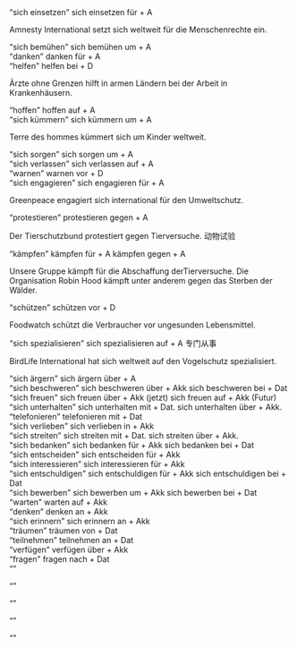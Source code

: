 <div class="QSA"><Q>sich einsetzen</Q><S></S><A>
sich einsetzen für + A

Amnesty International setzt sich weltweit für die Menschenrechte ein.
</A></div>
<div class="QSA"><Q>sich bemühen</Q><S></S><A>
sich bemühen um + A
</A></div>
<div class="QSA"><Q>danken</Q><S></S><A>
danken für + A
</A></div>
<div class="QSA"><Q>helfen</Q><S></S><A>
helfen bei + D

Ärzte ohne Grenzen hilft in armen Ländern bei der Arbeit in Krankenhäusern.
</A></div>
<div class="QSA"><Q>hoffen</Q><S></S><A>
hoffen auf + A
</A></div>
<div class="QSA"><Q>sich kümmern</Q><S></S><A>
sich kümmern um + A

Terre des hommes kümmert sich um Kinder weltweit.
</A></div>
<div class="QSA"><Q>sich sorgen</Q><S></S><A>
sich sorgen um + A
</A></div>
<div class="QSA"><Q>sich verlassen</Q><S></S><A>
sich verlassen auf + A
</A></div>
<div class="QSA"><Q>warnen</Q><S></S><A>
warnen vor + D
</A></div>
<div class="QSA"><Q>sich engagieren</Q><S></S><A>
sich engagieren für + A

Greenpeace engagiert sich international für den Umweltschutz.
</A></div>
<div class="QSA"><Q>protestieren</Q><S></S><A>
protestieren gegen + A

Der Tierschutzbund protestiert gegen Tierversuche.
动物试验
</A></div>
<div class="QSA"><Q>kämpfen</Q><S></S><A>
kämpfen für + A
kämpfen gegen + A

Unsere Gruppe kämpft für die Abschaffung derTierversuche.
Die Organisation Robin Hood kämpft unter anderem gegen das Sterben der Wälder.
</A></div>
<div class="QSA"><Q>schützen</Q><S></S><A>
schützen vor + D

Foodwatch schützt die Verbraucher vor ungesunden Lebensmittel.
</A></div>
<div class="QSA"><Q>sich spezialisieren</Q><S></S><A>
sich spezialisieren auf + A
专门从事

BirdLife International hat sich weltweit auf den Vogelschutz spezialisiert.
</A></div>
<div class="QSA"><Q>sich ärgern</Q><S></S><A>
sich ärgern über + A
</A></div>
<div class="QSA"><Q>sich beschweren</Q><S></S><A>
sich beschweren über + Akk
sich beschweren bei + Dat
</A></div>
<div class="QSA"><Q>sich freuen</Q><S></S><A>
sich freuen über + Akk (jetzt)
sich freuen auf + Akk (Futur)
</A></div>
<div class="QSA"><Q>sich unterhalten</Q><S></S><A>
sich unterhalten mit + Dat.
sich unterhalten über + Akk.
</A></div>
<div class="QSA"><Q>telefonieren</Q><S></S><A>
telefonieren mit + Dat
</A></div>
<div class="QSA"><Q>sich verlieben</Q><S></S><A>
sich verlieben in + Akk
</A></div>
<div class="QSA"><Q>sich streiten</Q><S></S><A>
sich streiten mit + Dat.
sich streiten über + Akk.
</A></div>
<div class="QSA"><Q>sich bedanken</Q><S></S><A>
sich bedanken für + Akk
sich bedanken bei + Dat
</A></div>
<div class="QSA"><Q>sich entscheiden</Q><S></S><A>
sich entscheiden für + Akk
</A></div>
<div class="QSA"><Q>sich interessieren</Q><S></S><A>
sich interessieren für + Akk
</A></div>
<div class="QSA"><Q>sich entschuldigen</Q><S></S><A>
sich entschuldigen für + Akk
sich entschuldigen bei + Dat
</A></div>
<div class="QSA"><Q>sich bewerben</Q><S></S><A>
sich bewerben um + Akk
sich bewerben bei + Dat
</A></div>
<div class="QSA"><Q>warten</Q><S></S><A>
warten auf + Akk
</A></div>
<div class="QSA"><Q>denken</Q><S></S><A>
denken an + Akk
</A></div>
<div class="QSA"><Q>sich erinnern</Q><S></S><A>
sich erinnern an + Akk
</A></div>
<div class="QSA"><Q>träumen</Q><S></S><A>
träumen von + Dat
</A></div>
<div class="QSA"><Q>teilnehmen</Q><S></S><A>
teilnehmen an + Dat
</A></div>
<div class="QSA"><Q>verfügen</Q><S></S><A>
verfügen über + Akk
</A></div>
<div class="QSA"><Q>fragen</Q><S></S><A>
fragen nach + Dat
</A></div>
<div class="QSA"><Q></Q><S></S><A>

</A></div>
<div class="QSA"><Q></Q><S></S><A>

</A></div>
<div class="QSA"><Q></Q><S></S><A>

</A></div>
<div class="QSA"><Q></Q><S></S><A>

</A></div>
<div class="QSA"><Q></Q><S></S><A>

</A></div>

